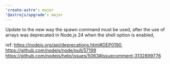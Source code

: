 ```yaml
---
'create-astro': major
'@astrojs/upgrade': major
---
```


Update to the new way the spawn command must be used, after the use of arrays was deprecated in Node.js 24 when the shell option is enabled, 

ref: https://nodejs.org/api/deprecations.html#DEP0190, https://github.com/nodejs/node/pull/57199 https://github.com/nodejs/help/issues/5063#issuecomment-3132899776
